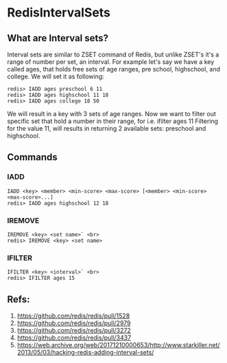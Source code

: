 # RedisIntervalSets
## What are Interval sets?
Interval sets are similar to ZSET command of Redis, but unlike ZSET's it's a range of number per set, an interval.
For example let's say we have a key called ages, that holds free sets of age ranges, pre school, highschool, and college.
We will set it as following:
```
redis> IADD ages preschool 6 11
redis> IADD ages highschool 11 18
redis> IADD ages college 18 50
```
We will result in a key with 3 sets of age ranges.
Now we want to filter out specific set that hold a number in their range, for i.e. ifilter ages 11
Filtering for the value 11, will results in returning 2 available sets: preschool and highschool.

## Commands

### IADD
```
IADD <key> <member> <min-score> <max-score> [<member> <min-score> <max-score>...]
redis> IADD ages highschool 12 18
```

### IREMOVE
```
IREMOVE <key> <set name>` <br>
redis> IREMOVE <key> <set name>
```
  
### IFILTER
```
IFILTER <key> <interval>` <br>
redis> IFILTER ages 15
```

## Refs:

1. https://github.com/redis/redis/pull/1528
2. https://github.com/redis/redis/pull/2979
3. https://github.com/redis/redis/pull/3272
4. https://github.com/redis/redis/pull/3437
5. https://web.archive.org/web/20171210000653/http://www.starkiller.net/2013/05/03/hacking-redis-adding-interval-sets/

